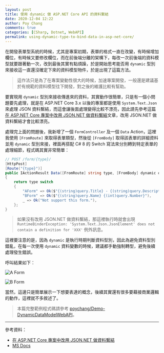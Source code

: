 ```yaml
---
layout: post
title: 使用 dynamic 做 ASP.NET Core API 的資料繫結
date: 2020-12-04 12:22
author: Poy Chang
comments: true
categories: [CSharp, Dotnet, WebAPI]
permalink: using-dynamic-type-to-bind-data-in-asp-net-core/
---
```


在開發表單型系統的時候，尤其是專案初期，表單的格式一直在改變，有時候增加欄位，有時候又要修改欄位，而在前後端分離的架構下，每改一次前後端的資料模型就要跟著動一次，改到最後其實有點煩躁，於是開始思考能否用 `dynamic` 型別來接收這一直還沒確定下來的資料模型物件，於是出現了這篇方法。

>這作法只是為了在專案變動性很大的時候，加速專案開發，一般還是建議基於有規範的資料模型往下開發，對之後的維護比較有幫助。

要實現用 `dynamic` 型別來接收傳進來的資料，其實動作很簡單，只是有一個小問題要先處理，就是在 ASP.NET Core 3.x 以後的專案都是使用 `System.Text.Json` 來處理 JSON 資料繫結，而這會讓後面處理變得比較不漂亮，因此請先參考這篇[在 ASP.NET Core 專案中改用 JSON.NET 做資料繫結](/using-newtonsoft-json-in-asp-net-core-projects/)文章，改用 JSON.NET 做資料繫結才會比較漂亮。

處理完上面的問題後，我新增了一個 `FormController` 及一個 `Data` Action，這裡我使用 `[FromRoute]` 來取得表單類型，然後從 `[FromBody]` 取得該表單的詳細資料並用 `dynamic` 型別來接，裡面再搭配 C# 8 的 Switch 寫法來分別轉到特定表單的處理細節，程式碼其實非常簡單：

```csharp
// POST /form/{type}/
[HttpPost]
[Route("{type}")]
public IActionResult Data([FromRoute] string type, [FromBody] dynamic query)
{
    return type switch
    {
        "AForm" => Ok($"{(string)query.Title} - {(string)query.Description}"),
        "BForm" => Ok($"{(string)query.Name} {(int)query.Number}"),
        _ => Ok("Not support this form."),
    };
}
```

>如果沒有改用 JSON.NET 做資料繫結，那這裡執行時就會出現 `RuntimeBinderException: 'System.Text.Json.JsonElement' does not contain a definition for 'XXX'` 例外訊息。

這裡要注意的是，因為 `dynamic` 是執行時期判斷資料型別，因此為避免資料型別錯亂，在每一次使用 `dynamic` 資料變數的時候，建議都手動強制轉型，避免後續處理發生錯誤。

呼叫結果如下：

![A Form](https://i.imgur.com/42tuuUm.png)

![B Form](https://i.imgur.com/Vi25ZL5.png)

當然，這邊只是簡單展示一下想要表達的概念，後續其實還有很多要藉接商業邏輯的動作，這裡就不多敘述了。

>本篇完整範例程式碼請參考 [poychang/Demo-DynamicDataModelWebAPI](https://github.com/poychang/Demo-DynamicDataModelWebAPI)。

----------

參考資料：

* [在 ASP.NET Core 專案中改用 JSON.NET 做資料繫結](/using-newtonsoft-json-in-asp-net-core-projects/)
* [MS Docs](?WT.mc_id=DT-MVP-5003022)

